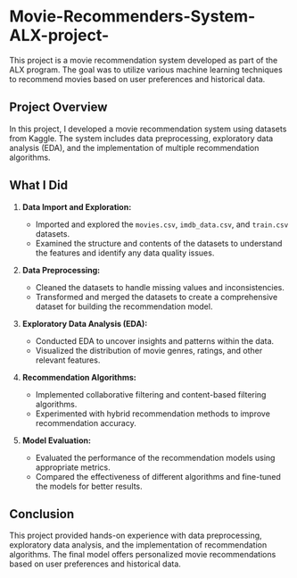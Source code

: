 # Movie-Recommenders-System-ALX-project-

This project is a movie recommendation system developed as part of the ALX program. The goal was to utilize various machine learning techniques to recommend movies based on user preferences and historical data.

## Project Overview

In this project, I developed a movie recommendation system using datasets from Kaggle. The system includes data preprocessing, exploratory data analysis (EDA), and the implementation of multiple recommendation algorithms.

## What I Did

1. **Data Import and Exploration:**
   - Imported and explored the `movies.csv`, `imdb_data.csv`, and `train.csv` datasets.
   - Examined the structure and contents of the datasets to understand the features and identify any data quality issues.

2. **Data Preprocessing:**
   - Cleaned the datasets to handle missing values and inconsistencies.
   - Transformed and merged the datasets to create a comprehensive dataset for building the recommendation model.

3. **Exploratory Data Analysis (EDA):**
   - Conducted EDA to uncover insights and patterns within the data.
   - Visualized the distribution of movie genres, ratings, and other relevant features.

4. **Recommendation Algorithms:**
   - Implemented collaborative filtering and content-based filtering algorithms.
   - Experimented with hybrid recommendation methods to improve recommendation accuracy.

5. **Model Evaluation:**
   - Evaluated the performance of the recommendation models using appropriate metrics.
   - Compared the effectiveness of different algorithms and fine-tuned the models for better results.

## Conclusion

This project provided hands-on experience with data preprocessing, exploratory data analysis, and the implementation of recommendation algorithms. The final model offers personalized movie recommendations based on user preferences and historical data.
